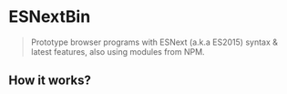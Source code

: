# ESNextBin

> Prototype browser programs with ESNext (a.k.a ES2015) syntax & latest features, also using modules from NPM.

## How it works?

